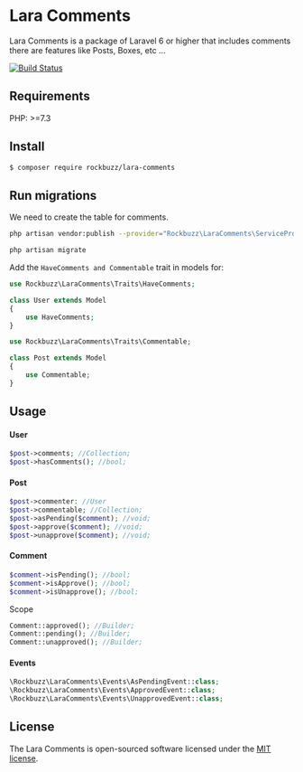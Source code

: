 # Lara Comments

Lara Comments is a package of Laravel 6 or higher that includes comments there are features like Posts, Boxes, etc ...

[![Build Status](https://travis-ci.org/rockbuzz/lara-comments.svg?branch=master)](https://travis-ci.org/rockbuzz/lara-comments)

## Requirements

PHP: >=7.3

## Install

```bash
$ composer require rockbuzz/lara-comments
```

## Run migrations

We need to create the table for comments.

```bash
php artisan vendor:publish --provider="Rockbuzz\LaraComments\ServiceProvider"
```

```bash
php artisan migrate
```

Add the `HaveComments and Commentable` trait in models for:

```php
use Rockbuzz\LaraComments\Traits\HaveComments;

class User extends Model
{
    use HaveComments;
}

use Rockbuzz\LaraComments\Traits\Commentable;

class Post extends Model
{
    use Commentable;
}
```

## Usage

#### User
```php
$post->comments; //Collection;
$post->hasComments(); //bool;
```

#### Post
```php
$post->commenter: //User
$post->commentable; //Collection;
$post->asPending($comment); //void;
$post->approve($comment); //void;
$post->unapprove($comment); //void;
```

#### Comment
```php
$comment->isPending(); //bool;
$comment->isApprove(); //bool;
$comment->isUnapprove(); //bool;
```

Scope
```php
Comment::approved(); //Builder;
Comment::pending(); //Builder;
Comment::unapproved(); //Builder;
```

#### Events
```php
\Rockbuzz\LaraComments\Events\AsPendingEvent::class;
\Rockbuzz\LaraComments\Events\ApprovedEvent::class;
\Rockbuzz\LaraComments\Events\UnapprovedEvent::class;
```


## License

The Lara Comments is open-sourced software licensed under the [MIT license](https://opensource.org/licenses/MIT).